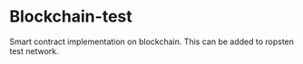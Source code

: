 # Blockchain-test
Smart contract implementation on blockchain. This can be added to ropsten test network.
